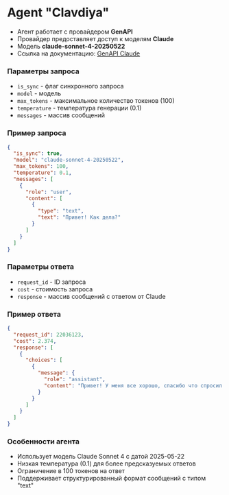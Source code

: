 # Agent "Clavdiya"

- Агент работает с провайдером **GenAPI**
- Провайдер предоставляет доступ к моделям **Claude**
- Модель **claude-sonnet-4-20250522**
- Ссылка на документацию: [GenAPI Claude](https://gen-api.ru/model/claude-4/api)

### Параметры запроса

- `is_sync` - флаг синхронного запроса
- `model` - модель
- `max_tokens` - максимальное количество токенов (100)
- `temperature` - температура генерации (0.1)
- `messages` - массив сообщений

### Пример запроса

```json
{
  "is_sync": true,
  "model": "claude-sonnet-4-20250522",
  "max_tokens": 100,
  "temperature": 0.1,
  "messages": [
    {
      "role": "user",
      "content": [
        {
          "type": "text",
          "text": "Привет! Как дела?"
        }
      ]
    }
  ]
}
```

### Параметры ответа

- `request_id` - ID запроса
- `cost` - стоимость запроса
- `response` - массив сообщений с ответом от Claude

### Пример ответа

```json
{
  "request_id": 22036123,
  "cost": 2.374,
  "response": [
    {
      "choices": [
        {
          "message": {
            "role": "assistant",
            "content": "Привет! У меня все хорошо, спасибо что спросил. Как дела у тебя?"
          }
        }
      ]
    }
  ]
}
```

### Особенности агента

- Использует модель Claude Sonnet 4 с датой 2025-05-22
- Низкая температура (0.1) для более предсказуемых ответов
- Ограничение в 100 токенов на ответ
- Поддерживает структурированный формат сообщений с типом "text"
